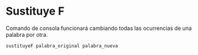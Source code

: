 # Sustituye F

Comando de consola funcionará cambiando todas las ocurrencias de una palabra por otra.


```
sustituyeF palabra_original palabra_nueva
```
